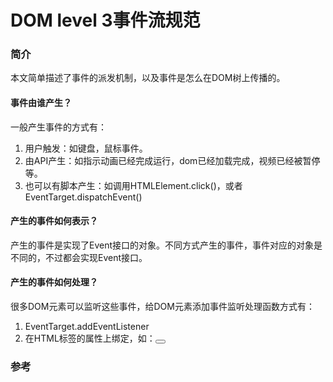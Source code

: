 # DOM level 3事件流规范

### 简介

本文简单描述了事件的派发机制，以及事件是怎么在DOM树上传播的。

#### 事件由谁产生？

一般产生事件的方式有：

1. 用户触发：如键盘，鼠标事件。
2. 由API产生：如指示动画已经完成运行，dom已经加载完成，视频已经被暂停等。
3. 也可以有脚本产生：如调用HTMLElement.click()，或者EventTarget.dispatchEvent()

#### 产生的事件如何表示？

产生的事件是实现了Event接口的对象。不同方式产生的事件，事件对应的对象是不同的，不过都会实现Event接口。

#### 产生的事件如何处理？

很多DOM元素可以监听这些事件，给DOM元素添加事件监听处理函数方式有：

1. EventTarget.addEventListener
2. 在HTML标签的属性上绑定，如：<button onclick="">







### 参考





